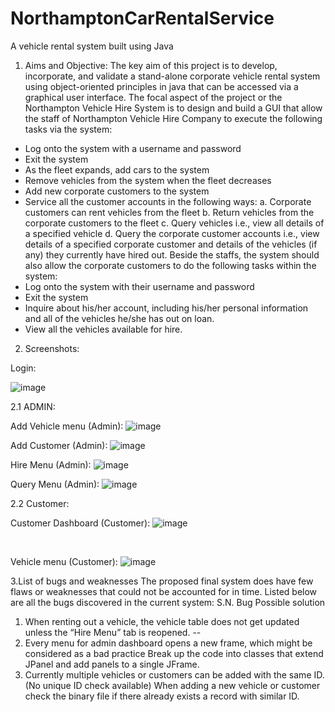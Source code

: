 # NorthamptonCarRentalService
A vehicle rental system built using Java

1. Aims and Objective:
The key aim of this project is to develop, incorporate, and validate a stand-alone corporate vehicle rental system using object-oriented principles in java that can be accessed via a graphical user interface.
The focal aspect of the project or the Northampton Vehicle Hire System is to design and build a GUI that allow the staff of Northampton Vehicle Hire Company to execute the following tasks via the system:
-	Log onto the system with a username and password
-	Exit the system
-	As the fleet expands, add cars to the system
-	Remove vehicles from the system when the fleet decreases
-	Add new corporate customers to the system
-	Service all the customer accounts in the following ways:
a.	Corporate customers can rent vehicles from the fleet
b.	Return vehicles from the corporate customers to the fleet
c.	Query vehicles i.e., view all details of a specified vehicle
d.	Query the corporate customer accounts i.e., view details of a specified corporate customer and details of the vehicles (if any) they currently have hired out.
Beside the staffs, the system should also allow the corporate customers to do the following tasks within the system:
-	Log onto the system with their username and password
-	Exit the system
-	Inquire about his/her account, including his/her personal information and all of the vehicles he/she has out on loan.
-	View all the vehicles available for hire.

2. Screenshots:

Login:
 
![image](https://user-images.githubusercontent.com/61860925/181877047-0a784256-527a-46cc-b8ae-492eff69783f.png)


  2.1 ADMIN:
 
Add Vehicle menu (Admin): 
![image](https://user-images.githubusercontent.com/61860925/181877065-2299d941-82f6-4ee7-a595-fbc4ca18fd59.png)


Add Customer (Admin): 
  ![image](https://user-images.githubusercontent.com/61860925/181877073-43418df6-4782-45f3-a3a8-4bf1a76c7a26.png)



Hire Menu (Admin): 
![image](https://user-images.githubusercontent.com/61860925/181877082-c7b60029-0359-4643-9ac7-f889ebac9eea.png)


Query Menu (Admin):
![image](https://user-images.githubusercontent.com/61860925/181877089-0c66de12-eeac-4193-bbca-2004f936bea3.png)



  2.2 Customer:
 
Customer Dashboard (Customer): 
![image](https://user-images.githubusercontent.com/61860925/181877097-f9dd7660-4154-41c3-83c3-f0e42b142d8e.png)

 
 
Vehicle menu (Customer):
![image](https://user-images.githubusercontent.com/61860925/181877098-200537d5-23c0-495f-846c-336b4551a988.png)


3.List of bugs and weaknesses 
	The proposed final system does have few flaws or weaknesses that could not be accounted for in time. Listed below are all the bugs discovered in the current system:
S.N.	Bug	                                                                                                      Possible solution 
1.	When renting out a vehicle, the vehicle table does not get updated unless the “Hire Menu” tab is reopened.      	--
2.	Every menu for admin dashboard opens a new frame, which might be considered as a bad practice 	                Break up the code into classes that extend JPanel and add panels to a single JFrame.
3.	Currently multiple vehicles or customers can be added with the same ID. (No unique ID check available)	         When adding a new vehicle or customer check the binary file if there already exists a record with similar ID. 

